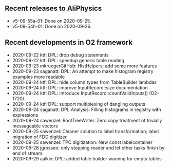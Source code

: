 ## Recent releases to AliPhysics
- v5-09-55a-01: Done on 2020-09-25.
- v5-09-54h-01: Done on 2020-09-26.
## Recent developments in O2 framework
- 2020-09-22 ktf: DPL: drop debug statements
- 2020-09-22 ktf: DPL: speedup generic table reading
- 2020-09-23 mkruegerGitHub: HistHelpers: add some more features
- 2020-09-23 saganatt: DPL: An attempt to make histogram registry examples more readable
- 2020-09-24 ktf: DPL: hide column types from TableBuilder lambdas
- 2020-09-24 ktf: DPL: improve InputRecord::size documentation 
- 2020-09-24 ktf: DPL: introduce InputRecord::countValidInputs() (O2-1720)
- 2020-09-24 ktf: DPL: support multiplexing of dangling outputs
- 2020-09-24 saganatt: DPL Analysis: Filling histograms in registry with expressions
- 2020-09-24 sawenzel: RootTreeWriter: Zero copy treatment of trivially messageable vectors
- 2020-09-25 sawenzel: Cleaner solution to label transformation; label migration of FDD digitizer
- 2020-09-25 sawenzel: TPC digitization: New const labelcontainer
- 2020-09-28 jgrosseo: only stopping reader and let other tasks finish by end of stream
- 2020-09-29 aalkin: DPL: added table builder warning for empty tables
